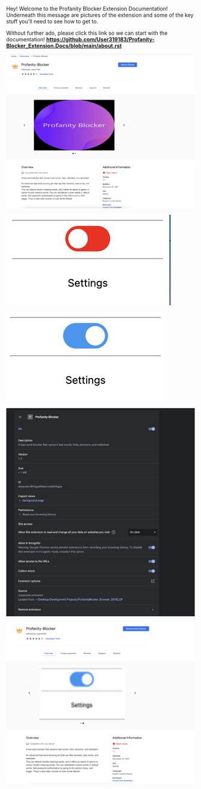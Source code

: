 

Hey! Welcome to the Profanity Blocker Extension Documentation! Underneath this message are pictures of the extension and some of the key stuff you'll need to see how to get to.

Without further ado, please click this link so we can start with the documentation! **https://github.com/User319183/Profanity-Blocker_Extension.Docs/blob/main/about.rst**




![alt text](https://github.com/User319183/Profanity-Blocker_Extension.Docs/blob/main/assets/without_adding.png)

![alt text](https://github.com/User319183/Profanity-Blocker_Extension.Docs/blob/main/assets/disabled.png)

![alt text](https://github.com/User319183/Profanity-Blocker_Extension.Docs/blob/main/assets/enabled.png)

![alt text](https://github.com/User319183/Profanity-Blocker_Extension.Docs/blob/main/assets/extraconfigs.png)

![alt text](https://github.com/User319183/Profanity-Blocker_Extension.Docs/blob/main/assets/with_adding.png)